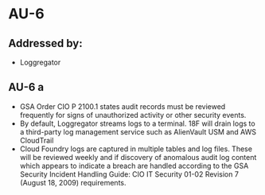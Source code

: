 # AU-6
## Addressed by:
 - Loggregator


## AU-6 a
- GSA Order CIO P 2100.1 states audit records must be reviewed frequently for signs of unauthorized activity or other security events.
- By default, Loggregator streams logs to a terminal. 18F will drain logs to a third-party log management service such as AlienVault USM and AWS CloudTrail 
- Cloud Foundry logs are captured in multiple tables and log files.  These will be reviewed weekly and if discovery of anomalous audit log content which appears to indicate a breach are handled according to the GSA Security Incident Handling Guide: CIO IT Security 01-02 Revision 7 (August 18, 2009) requirements. 



